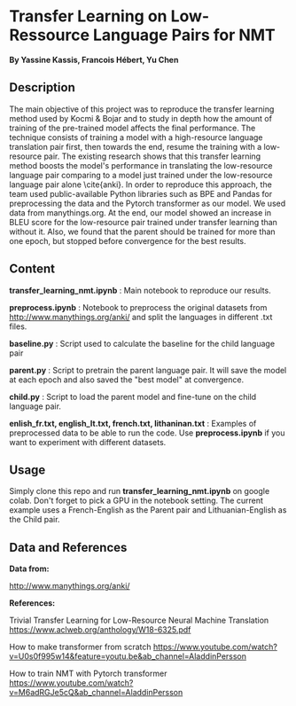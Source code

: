 # Transfer Learning on Low-Ressource Language Pairs for NMT

**By Yassine Kassis, Francois Hébert, Yu Chen**

## Description

The main objective of this project was to reproduce the transfer learning method used by Kocmi \& Bojar and to study in depth how the amount of training of the pre-trained model affects the final performance. The technique consists of training a model with a high-resource language translation pair first, then towards the end, resume the training with a low-resource pair. The existing research shows that this transfer learning method boosts the model's performance in translating the low-resource language pair comparing to a model just trained under the low-resource language pair alone \cite{anki}. In order to reproduce this approach, the team used public-available Python libraries such as BPE and Pandas for preprocessing the data and the Pytorch transformer as our model. We used data from manythings.org. At the end, our model showed an increase in BLEU score for the low-resource pair trained under transfer learning than without it. Also, we found that the parent should be trained for more than one epoch, but stopped before convergence for the best results.

## Content

**transfer_learning_nmt.ipynb** : Main notebook to reproduce our results. 

**preprocess.ipynb** : Notebook to preprocess the original datasets from http://www.manythings.org/anki/ and split the languages in different .txt files.

**baseline.py** : Script used to calculate the baseline for the child language pair

**parent.py** : Script to pretrain the parent language pair. It will save the model at each epoch and also saved the "best model" at convergence.

**child.py** : Script to load the parent model and fine-tune on the child language pair. 

**enlish_fr.txt, english_lt.txt, french.txt, lithaninan.txt** : Examples of preprocessed data to be able to run the code. Use **preprocess.ipynb** if you want to experiment with different datasets.

## Usage

Simply clone this repo and run **transfer_learning_nmt.ipynb** on google colab. Don't forget to pick a GPU in the notebook setting. The current example uses a French-English as the Parent pair and Lithuanian-English as the Child pair.



## Data and References

**Data from:**

http://www.manythings.org/anki/


**References:**

Trivial Transfer Learning for Low-Resource Neural Machine Translation
https://www.aclweb.org/anthology/W18-6325.pdf

How to make transformer from scratch
https://www.youtube.com/watch?v=U0s0f995w14&feature=youtu.be&ab_channel=AladdinPersson

How to train NMT with Pytorch transformer
https://www.youtube.com/watch?v=M6adRGJe5cQ&ab_channel=AladdinPersson
